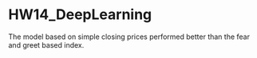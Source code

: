 # HW14_DeepLearning

The model based on simple closing prices performed better than the fear and greet based index.
